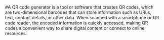 #A QR code generator is a tool or software that creates QR codes, which are two-dimensional barcodes that can store information such as URLs, text, contact details, or other data. When scanned with a smartphone or QR code reader, the encoded information is quickly accessed, making QR codes a convenient way to share digital content or connect to online resources.